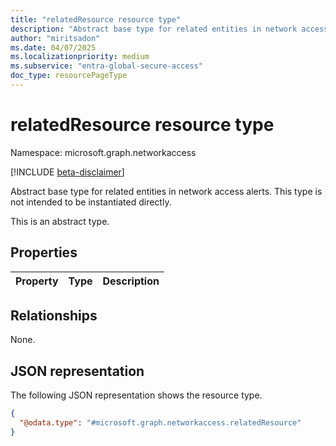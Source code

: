 ```yaml
---
title: "relatedResource resource type"
description: "Abstract base type for related entities in network access alerts."
author: "miritsadon"
ms.date: 04/07/2025
ms.localizationpriority: medium
ms.subservice: "entra-global-secure-access"
doc_type: resourcePageType
---
```


# relatedResource resource type

Namespace: microsoft.graph.networkaccess

[!INCLUDE [beta-disclaimer](../../includes/beta-disclaimer.md)]

Abstract base type for related entities in network access alerts. This type is not intended to be instantiated directly.

This is an abstract type.

## Properties
|Property|Type|Description|
|:---|:---|:---|
<!-- No properties defined. -->

## Relationships
None.

## JSON representation
The following JSON representation shows the resource type.
<!-- {
  "blockType": "resource",
  "@odata.type": "microsoft.graph.networkaccess.relatedResource"
}
-->
``` json
{
  "@odata.type": "#microsoft.graph.networkaccess.relatedResource"
}
```
